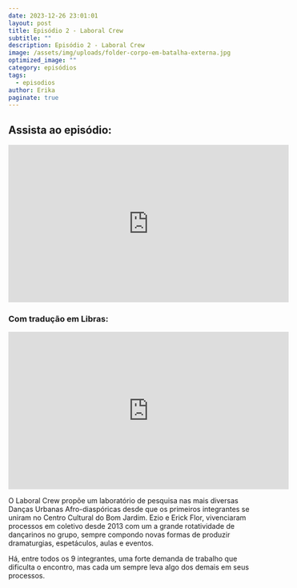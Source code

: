 ```yaml
---
date: 2023-12-26 23:01:01
layout: post
title: Episódio 2 - Laboral Crew
subtitle: ""
description: Episódio 2 - Laboral Crew
image: /assets/img/uploads/folder-corpo-em-batalha-externa.jpg
optimized_image: ""
category: episódios
tags:
  - episodios
author: Erika
paginate: true
---
```

## Assista ao episódio: 

<iframe width="560" height="315" src="https://www.youtube.com/embed/_d3HaSsXyGk?si=q1lrBxLM18yevcyh" title="YouTube video player" frameborder="0" allow="accelerometer; autoplay; clipboard-write; encrypted-media; gyroscope; picture-in-picture; web-share" allowfullscreen></iframe>

### Com tradução em Libras:

<iframe width="560" height="315" src="https://www.youtube.com/embed/pxDyMsR3ixw?si=HZaqF1ARFP1Vs5oU" title="YouTube video player" frameborder="0" allow="accelerometer; autoplay; clipboard-write; encrypted-media; gyroscope; picture-in-picture; web-share" allowfullscreen></iframe>

O Laboral Crew propõe um laboratório de pesquisa nas mais diversas Danças Urbanas Afro-diaspóricas desde que os primeiros integrantes se uniram no Centro Cultural do Bom Jardim. Ezio e Erick Flor, vivenciaram processos em coletivo desde 2013 com um a grande rotatividade de dançarinos no grupo, sempre compondo novas formas de produzir dramaturgias, espetáculos, aulas e eventos.

Há, entre todos os 9 integrantes, uma forte demanda de trabalho que dificulta o encontro, mas cada um sempre leva algo dos demais em seus processos.